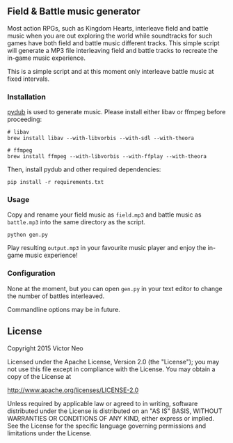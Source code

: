 ## Field & Battle music generator

Most action RPGs, such as Kingdom Hearts, interleave field and battle music
when you are out exploring the world while soundtracks for such games have both
field and battle music different tracks. This simple script will generate
a MP3 file interleaving field and battle tracks to recreate the in-game
music experience.

This is a simple script and at this moment only interleave battle music
at fixed intervals.

### Installation

[pydub](https://github.com/jiaaro/pydub/) is used to generate music. Please
install either libav or ffmpeg before proceeding:

```
# libav
brew install libav --with-libvorbis --with-sdl --with-theora

# ffmpeg
brew install ffmpeg --with-libvorbis --with-ffplay --with-theora
```

Then, install pydub and other required dependencies:

```
pip install -r requirements.txt
```

### Usage

Copy and rename your field music as `field.mp3` and battle music as
`battle.mp3` into the same directory as the script.

```
python gen.py
```

Play resulting `output.mp3` in your favourite music player and enjoy the
in-game music experience!


### Configuration

None at the moment, but you can open `gen.py` in your text editor
to change the number of battles interleaved.

Commandline options may be in future.


## License

Copyright 2015 Victor Neo

Licensed under the Apache License, Version 2.0 (the "License");
you may not use this file except in compliance with the License.
You may obtain a copy of the License at

http://www.apache.org/licenses/LICENSE-2.0

Unless required by applicable law or agreed to in writing, software
distributed under the License is distributed on an "AS IS" BASIS,
WITHOUT WARRANTIES OR CONDITIONS OF ANY KIND, either express or implied.
See the License for the specific language governing permissions and
limitations under the License.
